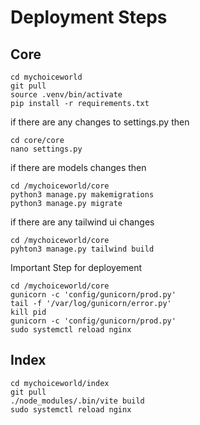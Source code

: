 # Deployment Steps

## Core

```
cd mychoiceworld
git pull
source .venv/bin/activate
pip install -r requirements.txt

```
if there are any changes to settings.py then 
```
cd core/core
nano settings.py
```
if there are models changes then
```
cd /mychoiceworld/core
python3 manage.py makemigrations
python3 manage.py migrate
```

if there are any tailwind ui changes
```
cd /mychoiceworld/core
pyhton3 manage.py tailwind build
```

Important Step for deployement
```
cd /mychoiceworld/core
gunicorn -c 'config/gunicorn/prod.py'
tail -f '/var/log/gunicorn/error.py'
kill pid
gunicorn -c 'config/gunicorn/prod.py'
sudo systemctl reload nginx
```


## Index

``` 
cd mychoiceworld/index
git pull
./node_modules/.bin/vite build 
sudo systemctl reload nginx

```

